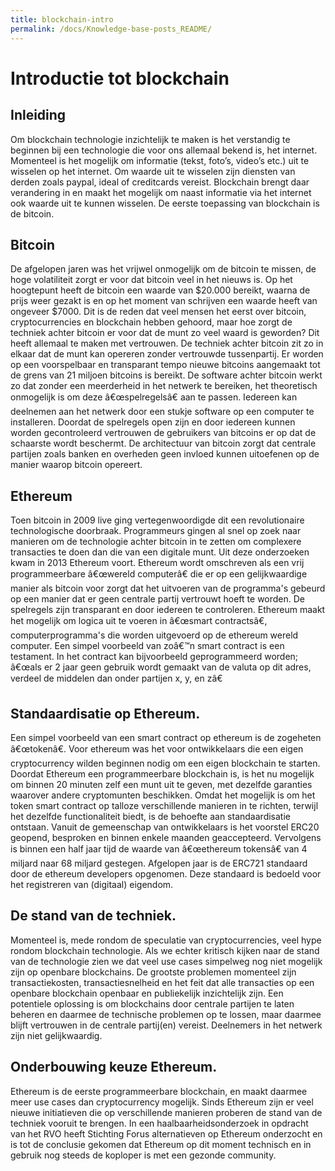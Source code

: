 ```yaml
---
title: blockchain-intro
permalink: /docs/Knowledge-base-posts_README/
---
```


# Introductie tot blockchain

## Inleiding
Om blockchain technologie inzichtelijk te maken is het verstandig te beginnen bij een technologie die voor ons allemaal bekend is, het internet. Momenteel is het mogelijk om informatie (tekst, foto’s, video’s etc.) uit te wisselen op het internet. Om waarde uit te wisselen zijn diensten van derden zoals paypal, ideal of creditcards vereist. Blockchain brengt daar verandering in en maakt het mogelijk om naast informatie via het internet ook waarde uit te kunnen wisselen. De eerste toepassing van blockchain is de bitcoin.

## Bitcoin
De afgelopen jaren was het vrijwel onmogelijk om de bitcoin te missen, de hoge volatiliteit zorgt er voor dat bitcoin veel in het nieuws is. Op het hoogtepunt heeft de bitcoin een waarde van $20.000 bereikt, waarna de prijs weer gezakt is en op het moment van schrijven een waarde heeft van ongeveer $7000. Dit is de reden dat veel mensen het eerst over bitcoin, cryptocurrencies en blockchain hebben gehoord, maar hoe zorgt de techniek achter bitcoin er voor dat de munt zo veel waard is geworden? Dit heeft allemaal te maken met vertrouwen. De techniek achter bitcoin zit zo in elkaar dat de munt kan opereren zonder vertrouwde tussenpartij. Er worden op een voorspelbaar en transparant tempo nieuwe bitcoins aangemaakt tot de grens van 21 miljoen bitcoins is bereikt. De software achter bitcoin werkt zo dat zonder een meerderheid in het netwerk te bereiken, het theoretisch onmogelijk is om deze â€œspelregelsâ€ aan te passen. Iedereen kan deelnemen aan het netwerk door een stukje software op een computer te installeren. Doordat de spelregels open zijn en door iedereen kunnen worden gecontroleerd vertrouwen de gebruikers van bitcoins er op dat de schaarste wordt beschermt. De architectuur van bitcoin zorgt dat centrale partijen zoals banken en overheden geen invloed kunnen uitoefenen op de manier waarop bitcoin opereert.

## Ethereum
Toen bitcoin in 2009 live ging vertegenwoordigde dit een revolutionaire technologische doorbraak. Programmeurs gingen al snel op zoek naar manieren om de technologie achter bitcoin in te zetten om complexere transacties te doen dan die van een digitale munt. Uit deze onderzoeken kwam in 2013 Ethereum voort. Ethereum wordt omschreven als een vrij programmeerbare â€œwereld computerâ€ die er op een gelijkwaardige manier als bitcoin voor zorgt dat het uitvoeren van de programma's gebeurd op een manier dat er geen centrale partij vertrouwt hoeft te worden. De spelregels zijn transparant en door iedereen te controleren. Ethereum maakt het mogelijk om logica uit te voeren in â€œsmart contractsâ€, computerprogramma's die worden uitgevoerd op de ethereum wereld computer. Een simpel voorbeeld van zoâ€™n smart contract is een testament. In het contract kan bijvoorbeeld geprogrammeerd worden; â€œals er 2 jaar geen gebruik wordt gemaakt van de valuta op dit adres, verdeel de middelen dan onder partijen x, y, en zâ€ 

## Standaardisatie op Ethereum.
Een simpel voorbeeld van een smart contract op ethereum is de zogeheten â€œtokenâ€. Voor ethereum was het voor ontwikkelaars die een eigen cryptocurrency wilden beginnen nodig om een eigen blockchain te starten. Doordat Ethereum een programmeerbare blockchain is, is het nu mogelijk om binnen 20 minuten zelf een munt uit te geven, met dezelfde garanties waarover andere cryptomunten beschikken. Omdat het mogelijk is om het token smart contract op talloze verschillende manieren in te richten, terwijl het dezelfde functionaliteit biedt, is de behoefte aan standaardisatie ontstaan. Vanuit de gemeenschap van ontwikkelaars is het voorstel ERC20 geopend, besproken en binnen enkele maanden geaccepteerd. Vervolgens is binnen een half jaar tijd de waarde van â€œethereum tokensâ€ van 4 miljard naar 68 miljard gestegen. Afgelopen jaar is de ERC721 standaard door de ethereum developers opgenomen. Deze standaard is bedoeld voor het registreren van (digitaal) eigendom.

## De stand van de techniek.
Momenteel is, mede rondom de speculatie van cryptocurrencies, veel hype rondom blockchain technologie. Als we echter kritisch kijken naar de stand van de technologie zien we dat veel use cases simpelweg nog niet mogelijk zijn op openbare blockchains. De grootste problemen momenteel zijn transactiekosten, transactiesnelheid en het feit dat alle transacties op een openbare blockchain openbaar en publiekelijk inzichtelijk zijn. Een potentiele oplossing is om blockchains door centrale partijen te laten beheren en daarmee de technische problemen op te lossen, maar daarmee blijft vertrouwen in de centrale partij(en) vereist. Deelnemers in het netwerk zijn niet gelijkwaardig.

## Onderbouwing keuze Ethereum.
Ethereum is de eerste programmeerbare blockchain, en maakt daarmee meer use cases dan cryptocurrency mogelijk. Sinds Ethereum zijn er veel nieuwe initiatieven die op verschillende manieren proberen de stand van de techniek vooruit te brengen. In een haalbaarheidsonderzoek in opdracht van het RVO heeft Stichting Forus alternatieven op Ethereum onderzocht en is tot de conclusie gekomen dat Ethereum op dit moment technisch en in gebruik nog steeds de koploper is met een gezonde community.
